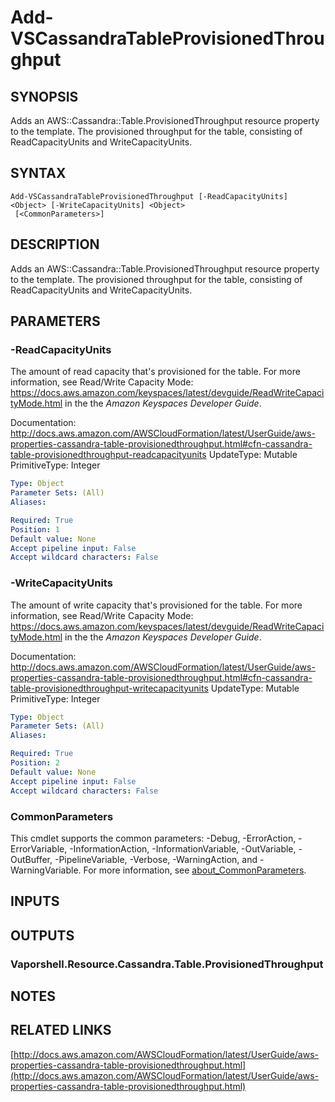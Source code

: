 # Add-VSCassandraTableProvisionedThroughput

## SYNOPSIS
Adds an AWS::Cassandra::Table.ProvisionedThroughput resource property to the template.
The provisioned throughput for the table, consisting of ReadCapacityUnits and WriteCapacityUnits.

## SYNTAX

```
Add-VSCassandraTableProvisionedThroughput [-ReadCapacityUnits] <Object> [-WriteCapacityUnits] <Object>
 [<CommonParameters>]
```

## DESCRIPTION
Adds an AWS::Cassandra::Table.ProvisionedThroughput resource property to the template.
The provisioned throughput for the table, consisting of ReadCapacityUnits and WriteCapacityUnits.

## PARAMETERS

### -ReadCapacityUnits
The amount of read capacity that's provisioned for the table.
For more information, see Read/Write Capacity Mode: https://docs.aws.amazon.com/keyspaces/latest/devguide/ReadWriteCapacityMode.html in the the *Amazon Keyspaces Developer Guide*.

Documentation: http://docs.aws.amazon.com/AWSCloudFormation/latest/UserGuide/aws-properties-cassandra-table-provisionedthroughput.html#cfn-cassandra-table-provisionedthroughput-readcapacityunits
UpdateType: Mutable
PrimitiveType: Integer

```yaml
Type: Object
Parameter Sets: (All)
Aliases:

Required: True
Position: 1
Default value: None
Accept pipeline input: False
Accept wildcard characters: False
```

### -WriteCapacityUnits
The amount of write capacity that's provisioned for the table.
For more information, see Read/Write Capacity Mode: https://docs.aws.amazon.com/keyspaces/latest/devguide/ReadWriteCapacityMode.html in the the *Amazon Keyspaces Developer Guide*.

Documentation: http://docs.aws.amazon.com/AWSCloudFormation/latest/UserGuide/aws-properties-cassandra-table-provisionedthroughput.html#cfn-cassandra-table-provisionedthroughput-writecapacityunits
UpdateType: Mutable
PrimitiveType: Integer

```yaml
Type: Object
Parameter Sets: (All)
Aliases:

Required: True
Position: 2
Default value: None
Accept pipeline input: False
Accept wildcard characters: False
```

### CommonParameters
This cmdlet supports the common parameters: -Debug, -ErrorAction, -ErrorVariable, -InformationAction, -InformationVariable, -OutVariable, -OutBuffer, -PipelineVariable, -Verbose, -WarningAction, and -WarningVariable. For more information, see [about_CommonParameters](http://go.microsoft.com/fwlink/?LinkID=113216).

## INPUTS

## OUTPUTS

### Vaporshell.Resource.Cassandra.Table.ProvisionedThroughput
## NOTES

## RELATED LINKS

[http://docs.aws.amazon.com/AWSCloudFormation/latest/UserGuide/aws-properties-cassandra-table-provisionedthroughput.html](http://docs.aws.amazon.com/AWSCloudFormation/latest/UserGuide/aws-properties-cassandra-table-provisionedthroughput.html)

